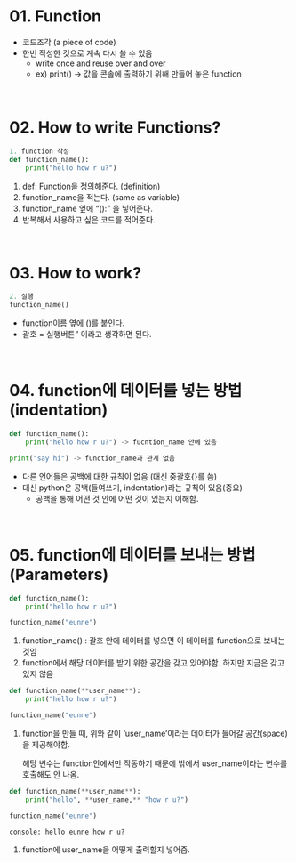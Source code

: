 # 01. Function

- 코드조각 (a piece of code)
- 한번 작성한 것으로 계속 다시 쓸 수 있음
    - write once and reuse over and over
    - ex) print() → 값을 콘솔에 출력하기 위해 만들어 놓은 function

<br>

# 02. How to write Functions?

```python
1. function 작성
def function_name():
	print("hello how r u?")
```

1. def: Function을 정의해준다. (definition)
2. function_name을 적는다. (same as variable)
3. function_name 옆에 “():” 을 넣어준다.
4. 반복해서 사용하고 싶은 코드를 적어준다.

<br>

# 03. How to work?

```python
2. 실행
function_name()
```

- function이름 옆에 ()를 붙인다.
- 괄호 = 실행버튼” 이라고 생각하면 된다.

<br>

# 04. function에 데이터를 넣는 방법 (indentation)

```python
def function_name():
	print("hello how r u?") -> fucntion_name 안에 있음

print("say hi") -> function_name과 관계 없음
```

- 다른 언어들은 공백에 대한 규칙이 없음 (대신 중괄호{}를 씀)
- 대신 python은 공백(들여쓰기, indentation)라는 규칙이 있음(중요)
    - 공백을 통해 어떤 것 안에 어떤 것이 있는지 이해함.

<br>

# 05. function에 데이터를 보내는 방법 (Parameters)

```python
def function_name():
	print("hello how r u?")

function_name("eunne")
```

1. function_name() : 괄호 안에 데이터를 넣으면 이 데이터를 function으로 보내는 것임
2. function에서 해당 데이터를 받기 위한 공간을 갖고 있어야함. 하지만 지금은 갖고 있지 않음

```python
def function_name(**user_name**):
	print("hello how r u?")

function_name("eunne")
```

1. function을 만들 때, 위와 같이 ‘user_name’이라는 데이터가 들어갈 공간(space)을 제공해야함. 
    
    해당 변수는 function안에서만 작동하기 때문에 밖에서 user_name이라는 변수를 호출해도 안 나옴.
    

```python
def function_name(**user_name**):
	print("hello", **user_name,** "how r u?")

function_name("eunne")

console: hello eunne how r u?
```

1. function에 user_name을 어떻게 출력할지 넣어줌.
